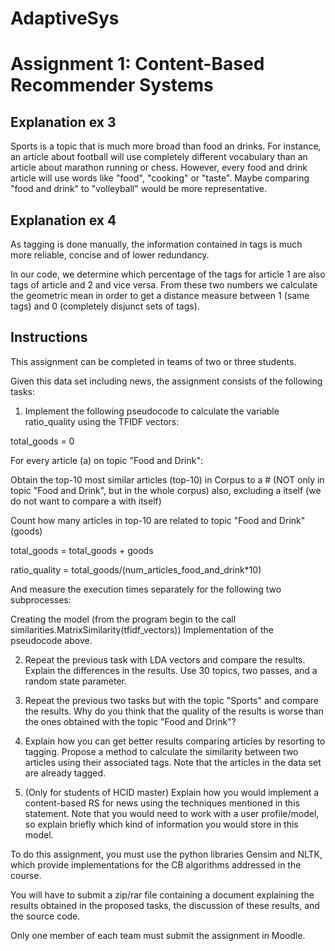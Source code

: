 # AdaptiveSys

# Assignment 1: Content-Based Recommender Systems

## Explanation ex 3

Sports is a topic that is much more broad than food an drinks. For instance, an article about football will use completely different vocabulary than an article about marathon running or chess. However, every food and drink article will use words like "food", "cooking" or "taste". Maybe comparing "food and drink" to "volleyball" would be more representative.

## Explanation ex 4

As tagging is done manually, the information contained in tags is much more reliable, concise and of lower redundancy.

In our code, we determine which percentage of the tags for article 1 are also tags of article and 2 and vice versa. From these two numbers we calculate the geometric mean in order to get a distance measure between 1 (same tags) and 0 (completely disjunct sets of tags).

## Instructions

This assignment can be completed in teams of two or three students.

Given this data set including news, the assignment consists of the following tasks:

1. Implement the following pseudocode to calculate the variable ratio_quality using the TFIDF vectors:

total_goods = 0

For every article (a) on topic "Food and Drink":

   Obtain the top-10 most similar articles (top-10) in Corpus to a # (NOT only in topic "Food and Drink", but in the whole corpus) also, excluding a itself (we do not want to compare a with itself)

   Count how many articles in top-10 are related to topic "Food and Drink" (goods)

   total_goods = total_goods + goods

ratio_quality = total_goods/(num_articles_food_and_drink*10)

 

And measure the execution times separately for the following two subprocesses: 

Creating the model (from the program begin to the call similarities.MatrixSimilarity(tfidf_vectors))
Implementation of the pseudocode above.
 

2. Repeat the previous task with LDA vectors and compare the results. Explain the differences in the results. Use 30 topics, two passes, and a random state parameter.

3. Repeat the previous two tasks but with the topic "Sports" and compare the results. Why do you think that the quality of the results is worse than the ones obtained with the topic "Food and Drink"?

4. Explain how you can get better results comparing articles by resorting to tagging. Propose a method to calculate the similarity between two articles using their associated tags. Note that the articles in the data set are already tagged.

5. (Only for students of HCID master) Explain how you would implement a content-based RS for news using the techniques mentioned in this statement. Note that you would need to work with a user profile/model, so explain briefly which kind of information you would store in this model.

To do this assignment, you must use the python libraries Gensim and NLTK, which provide implementations for the CB algorithms addressed in the course.

You will have to submit a zip/rar file containing a document explaining the results obtained in the proposed tasks, the discussion of these results, and the source code. 

Only one member of each team must submit the assignment in Moodle.